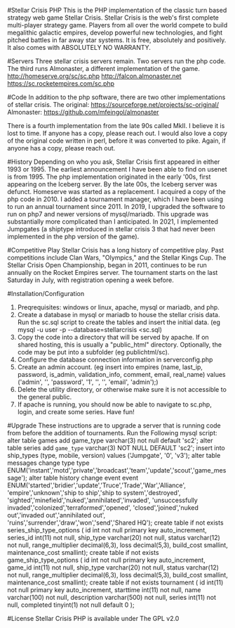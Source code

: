 #Stellar Crisis PHP
This is the PHP implementation of the classic turn based strategy web game Stellar Crisis.  Stellar Crisis is the web's first complete multi-player strategy game. Players from all over the world compete to build megalithic galactic empires, develop powerful new technologies, and fight pitched battles in far away star systems. It is free, absolutely and positively. It also comes with ABSOLUTELY NO WARRANTY.

#Servers
Three stellar crisis servers remain.  Two servers run the php code.  The third runs Almonaster, a different implementation of the game.
http://homeserve.org/sc/sc.php
http://falcon.almonaster.net
https://sc.rocketempires.com/sc.php

#Code
In addition to the php software, there are two other implementations of stellar crisis.
The original: https://sourceforge.net/projects/sc-original/
Almonaster: https://github.com/mfeingol/almonaster

There is a fourth implementation from the late 90s called MkII.  I believe it is lost to time.  If anyone has a copy, please reach out.  I would also love a copy of the original code written in perl, before it was converted to pike.  Again, if anyone has a copy, please reach out.

#History
Depending on who you ask, Stellar Crisis first appeared in either 1993 or 1995.  The earliest announcement I have been able to find on usenet is from 1995.  The php implementation originated in the early '00s, first appearing on the Iceberg server.  By the late 00s, the Iceberg server was defunct.  Homeserve was started as a replacement.  I acquired a copy of the php code in 2010.  I added a tournament manager, which I have been using to run an annual tournament since 2011.  In 2019, I upgraded the software to run on php7 and newer versions of mysql/mariadb.  This upgrade was substantially more complicated than I anticipated.  In 2021, I implemented Jumpgates (a shiptype introduced in stellar crisis 3 that had never been implemented in the php version of the game).

#Competitive Play
Stellar Crisis has a long history of competitive play.  Past competitions include Clan Wars, "Olympics," and the Stellar Kings Cup.  The Stellar Crisis Open Championship, began in 2011, continues to be run annually on the Rocket Empires server.  The tournament starts on the last Saturday in July, with registration opening a week before.

#Installation/Configuration
1. Preqrequisites: windows or linux, apache, mysql or mariadb, and php.
2. Create a database in mysql or mariadb to house the stellar crisis data.  Run the sc.sql script to create the tables and insert the initial data. (eg mysql -u user -p --database=stellarcrisis <sc.sql)
3. Copy the code into a directory that will be served by apache.  If on shared hosting, this is usually a "public_html" directory.  Optionally, the code may be put into a subfolder (eg publichtml/sc).
4. Configure the database connection information in serverconfig.php
5. Create an admin account.  (eg insert into empires (name, last_ip, password, is_admin, validation_info, comment, email, real_name) values ('admin', '', 'password', '1', '', '', 'email', 'admin');)
6. Delete the utility directory, or otherwise make sure it is not accessible to the general public.
7. If apache is running, you should now be able to navigate to sc.php, login, and create some series.  Have fun!

#Upgrade
These instructions are to upgrade a server that is running code from before the addition of tournaments.
Run the Following mysql script:
    alter table games add game_type varchar(3) not null default 'sc2';
    alter table series add `game_type` varchar(3) NOT NULL DEFAULT 'sc2';
    insert into ship_types (type, mobile, version) values ('Jumpgate', '0', 'v3');
    alter table messages change type type
        ENUM('instant','motd','private','broadcast','team','update','scout','game_message');
        alter table history change event event
            ENUM('started','bridier','update','Truce','Trade','War','Alliance',
            'empire','unknown','ship to ship','ship to system','destroyed',
            'sighted','minefield','nuked','annihilated','invaded',
            'unsuccessfully invaded','colonized','terraformed','opened',
            'closed','joined','nuked out','invaded out','annihilated out',
            'ruins','surrender','draw','won','send','Shared HQ');
    create table if not exists series_ship_type_options (
        id int not null primary key auto_increment,
        series_id int(11) not null,
        ship_type varchar(20) not null,
        status varchar(12) not null,
        range_multiplier decimal(6,3),
        loss decimal(5,3),
        build_cost smallint,
        maintenance_cost smallint);
    create table if not exists game_ship_type_options (
        id int not null primary key auto_increment,
        game_id int(11) not null,
        ship_type varchar(20) not null,
        status varchar(12) not null,
        range_multiplier decimal(6,3),
        loss decimal(5,3),
        build_cost smallint,
        maintenance_cost smallint);
    create table if not exists tournament (
        id int(11) not null primary key auto_increment,
        starttime int(11) not null,
        name varchar(100) not null,
        description varchar(500) not null,
        series int(11) not null,
        completed tinyint(1) not null default 0
    );

#License
Stellar Crisis PHP is available under The GPL v2.0
